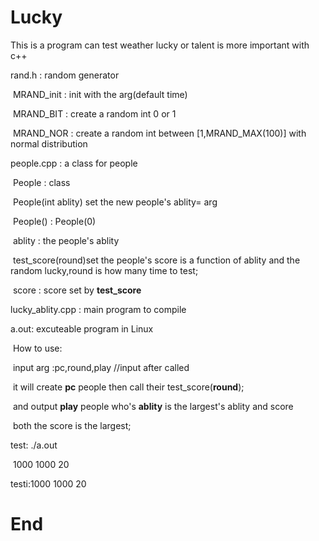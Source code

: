 # Lucky

This is a program can test weather lucky or talent is more important with c++

rand.h : random generator

​	MRAND_init : init with the arg(default time)

​	MRAND_BIT : create a random int 0 or 1

​	MRAND_NOR : create a random int between [1,MRAND_MAX(100)] with normal distribution

people.cpp : a class for people

​	People : class

​		People(int ablity) set the new people's ablity= arg

​		People() : People(0)

​		ablity : the people's ablity

​		test_score(round)set the people's score is a function of ablity and the random lucky,round is how many time to test;

​		score : score set by **test_score**

lucky_ablity.cpp : main program to compile

a.out: excuteable program in Linux

​	How to use:

​	input arg :pc,round,play //input after called

​	it will create **pc** people then call their test_score(**round**);

​	and output **play** people who's **ablity** is the largest's ablity and score

​	both the score is the largest;

test: ./a.out

​	1000 1000 20

testi:1000 1000 20

# End